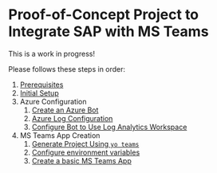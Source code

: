 # Proof-of-Concept Project to Integrate SAP with MS Teams

This is a work in progress!

Please follows these steps in order:

1. [Prerequisites](./docs/prerequisites.md)
1. [Initial Setup](./docs/initial_setup.md)
1. Azure Configuration
   1. [Create an Azure Bot](./docs/azure_bot_creation.md)
   1. [Azure Log Configuration](./docs/azure_log_config.md)
   1. [Configure Bot to Use Log Analytics Workspace](./docs/azure_bot_config.md)
1. MS Teams App Creation
   1. [Generate Project Using `yo teams`](./docs/yo_teams.md)
   1. [Configure environment variables](./docs/env_vars.md)
   1. [Create a basic MS Teams App](./docs/basic_teams_app.md)
